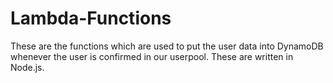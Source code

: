 # Lambda-Functions
These are the functions which are used to put the user data into DynamoDB whenever the user is confirmed in our userpool. These are written in Node.js.

